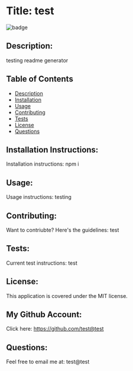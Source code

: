 
# Title: test 
![badge](https://img.shields.io/badge/license-MIT-darkred)

## Description:

testing readme generator

## Table of Contents
- [Description](#description)
- [Installation](#installation)
- [Usage](#usage)
- [Contributing](#contributing)
- [Tests](#tests)
- [License](#license)
- [Questions](#questions)

## Installation Instructions:
Installation instructions: npm i

## Usage:
Usage instructions: testing

## Contributing:
Want to contriubte? Here's the guidelines: test

## Tests:
Current test instructions: test

## License:
This application is covered under the MIT license. 

## My Github Account:
  Click here: https://github.com/test@test

  ## Questions:
  Feel free to email me at: test@test
